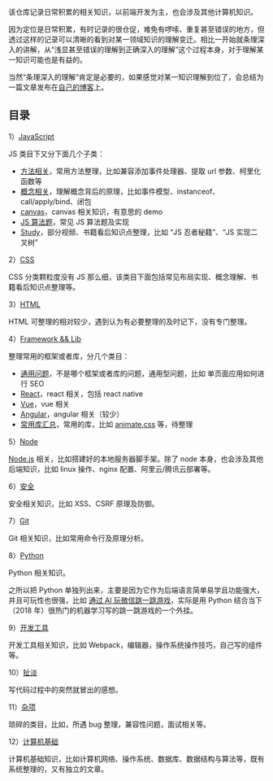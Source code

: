 该仓库记录日常积累的相关知识，以前端开发为主，也会涉及其他计算机知识。

因为定位是日常积累，有时记录的很仓促，难免有啰嗦、重复甚至错误的地方，但透过这样的记录可以清晰的看到对某一领域知识的理解变迁。相比一开始就条理深入的讲解，从“浅显甚至错误的理解到正确深入的理解”这个过程本身，对于理解某一知识可能也是有益的。

当然“条理深入的理解”肯定是必要的，如果感觉对某一知识理解到位了，会总结为一篇文章发布在[自己的博客](https://xiaogliu.github.io/)上。

## 目录

1）[JavaScript](https://github.com/xiaogliu/step_by_step/tree/master/01_JavaScript)

JS 类目下又分下面几个子类：

* [方法相关](https://github.com/xiaogliu/step_by_step/tree/master/01_JavaScript/1_method)，常用方法整理，比如兼容添加事件处理器、提取 url 参数、柯里化函数等
* [概念相关](https://github.com/xiaogliu/step_by_step/tree/master/01_JavaScript/2_concept)，理解概念背后的原理，比如事件模型、instanceof、call/apply/bind、闭包
* [canvas](https://github.com/xiaogliu/step_by_step/tree/master/01_JavaScript/2_concept)，canvas 相关知识，有意思的 demo
* [JS 算法题](https://github.com/xiaogliu/step_by_step/tree/master/01_JavaScript/2_concept)，常见 JS 算法题及实现
* [Study](https://github.com/xiaogliu/step_by_step/tree/master/01_JavaScript/2_concept)，部分视频、书籍看后知识点整理，比如 “JS 忍者秘籍”、“JS 实现二叉树”

2）[CSS](https://github.com/xiaogliu/step_by_step/tree/master/02_CSS)

CSS 分类颗粒度没有 JS 那么细，该类目下面包括常见布局实现、概念理解、书籍看后知识点整理等。

3）[HTML](https://github.com/xiaogliu/step_by_step/tree/master/03_HTML)

HTML 可整理的相对较少，遇到认为有必要整理的及时记下，没有专门整理。

4）[Framework && Lib](https://github.com/xiaogliu/step_by_step/tree/master/04_Framework_and_Lib)

整理常用的框架或者库，分几个类目：

* [通用问题](https://github.com/xiaogliu/step_by_step/tree/master/04_Framework_and_Lib/0_Framework_general_question)，不是哪个框架或者库的问题，通用型问题，比如 单页面应用如何进行 SEO
* [React](https://github.com/xiaogliu/step_by_step/tree/master/04_Framework_and_Lib/1_react)，react 相关，包括 react native
* [Vue](https://github.com/xiaogliu/step_by_step/tree/master/04_Framework_and_Lib/2_Vue)，vue 相关
* [Angular](https://github.com/xiaogliu/step_by_step/tree/master/04_Framework_and_Lib/3_Angular)，angular 相关（较少）
* [常用库汇总](https://github.com/xiaogliu/step_by_step/tree/master/04_Framework_and_Lib/4_Library)，常用的库，比如 [animate.css](https://daneden.github.io/animate.css/) 等，待整理

5）[Node](https://github.com/xiaogliu/step_by_step/tree/master/05_node)

[Node.js](https://nodejs.org/en/) 相关，比如搭建好的本地服务器脚手架。除了 node 本身，也会涉及其他后端知识，比如 linux 操作、nginx 配置、阿里云/腾讯云部署等。

6）[安全](https://github.com/xiaogliu/step_by_step/tree/master/06_Security)

安全相关知识，比如 XSS、CSRF 原理及防御。

7）[Git](https://github.com/xiaogliu/step_by_step/tree/master/07_Git)

Git 相关知识，比如常用命令行及原理分析。

8）[Python](https://github.com/xiaogliu/step_by_step/tree/master/08_Python)

Python 相关知识。

之所以把 Python 单独列出来，主要是因为它作为后端语言简单易学且功能强大，并且可玩性也很强，比如 [通过 AI 玩微信跳一跳游戏](https://github.com/xiaogliu/step_by_step/blob/master/08_Python/03.%E9%80%9A%E8%BF%87AI%E7%8E%A9%E5%BE%AE%E4%BF%A1%E8%B7%B3%E4%B8%80%E8%B7%B3%E6%B8%B8%E6%88%8F%E7%8E%AF%E5%A2%83%E9%85%8D%E7%BD%AE.md)，实际是用 Python 结合当下（2018 年）很热门的机器学习写的跳一跳游戏的一个外挂。

9）[开发工具](https://github.com/xiaogliu/step_by_step/tree/master/09_Utilties)

开发工具相关知识，比如 Webpack，编辑器，操作系统操作技巧，自己写的组件等。

10）[扯淡](https://github.com/xiaogliu/step_by_step/tree/master/10_%E6%89%AF%E6%B7%A1)

写代码过程中的突然就冒出的感想。

11）[杂项](https://github.com/xiaogliu/step_by_step/tree/master/11_%E6%9D%82%E9%A1%B9)

琐碎的类目，比如，所遇 bug 整理，兼容性问题，面试相关等。

12）[计算机基础](https://github.com/xiaogliu/step_by_step/tree/master/12_Computer_Basis)

计算机基础知识，比如计算机网络、操作系统、数据库、数据结构与算法等，既有系统整理的，又有独立的文章。
